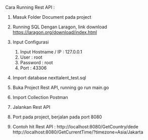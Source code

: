 Cara Running Rest API :
1. Masuk Folder Document pada project
2. Running SQL Dengan Laragon, link download https://laragon.org/download/index.html
3. Input Configurasi
    1. Input Hostname / IP : 127.0.0.1
    2. User : root
    3. Password : root
    4. Port : 43306

4. Import database nexttalent_test.sql
5. Buka Project Rest API, running go run main.go
6. Import Collection Postman
7. Jalankan Rest API
8. Port pada project, berjalan pada port 8080
9. Contoh hit Rest API :
    http://localhost:8080/GetCountry/dede
    http://localhost:8080/GetCurrentTime/?timezone=Asia/Jakarta
